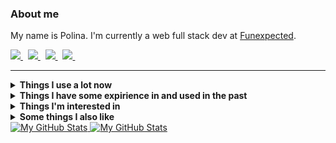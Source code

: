 ### About me
My name is Polina.
I'm currently a web full stack dev at [Funexpected](https://funexpectedapps.com/).
<p align="left">
  <a href="https://t.me/rabarbrablad/" target="_blank">
    <img src="https://img.shields.io/badge/telegram-2e3440.svg?&style=for-the-badge&logo=telegram" />
  </a>&nbsp;
  <a href="mailto:rabarbrablad@gmail.com">
    <img src="https://img.shields.io/badge/gmail-2e3440.svg?&style=for-the-badge&logo=gmail&logoColor=D14836" />
  </a>&nbsp;
  <a href="https://www.linkedin.com/in/polina-simonenko/" target="_blank">
    <img src="https://img.shields.io/badge/linkedin-2e3440.svg?&style=for-the-badge&logo=linkedin&logoColor=0A66C2" />
  </a>&nbsp;
  <a href="https://www.hackerrank.com/rabarbrablad" target="_blank">
    <img src="https://img.shields.io/badge/HackerRank-2e3440.svg?&style=for-the-badge&logo=hackerrank&logoColor=2fc966" />
  </a>&nbsp;
</p>
<hr/>

<details>
  <summary><b>Things I use a lot now</b></summary>
  <br/>

  ![Python](          https://img.shields.io/badge/Python-1d405e.svg?&logo=python&logoColor=4382b4                       )&nbsp;
  ![TypeScript](      https://img.shields.io/badge/TypeScript-262626.svg?&logo=typescript&logoColor=3278c7               )&nbsp;
  ![MongoDB](         https://img.shields.io/badge/MongoDB-023430.svg?&logo=mongodb&logoColor=00ed64                     )&nbsp;
  ![Poetry](          https://img.shields.io/badge/Poetry-1e293b.svg?&logo=poetry&logoColor=018ce1                       )&nbsp;\
  ![React](           https://img.shields.io/badge/React-20232a.svg?&logo=react&logoColor=4995ab                         )&nbsp;
  ![MUI](             https://img.shields.io/badge/MUI-071b2e.svg?&logo=mui&logoColor=0080ff                             )&nbsp;
  ![Create React App](https://img.shields.io/badge/Create%20React%20App-303847.svg?&logo=createreactapp&logoColor=09d3ad )&nbsp;
  ![React Query](     https://img.shields.io/badge/React%20Query-012c4b.svg?&logo=reactquery&logoColor=ff4154            )&nbsp;
  ![React Router](    https://img.shields.io/badge/React%20Router-000000.svg?&logo=reactrouter&logoColor=white           )&nbsp;\
  ![Git](             https://img.shields.io/badge/Git-413933.svg?&logo=git&logoColor=f74d27                             )&nbsp;
  ![GitHub](          https://img.shields.io/badge/GitHub-%23121011.svg?&logo=github&logoColor=white                     )&nbsp;
  ![GithubActions](   https://img.shields.io/badge/Github%20Actions-22272e.svg?&logo=github-actions&logoColor=2088FF     )&nbsp;
  ![Docker](          https://img.shields.io/badge/Docker-0f1c24.svg?&logo=docker&logoColor=2496ED                       )&nbsp;
  ![AWS](             https://img.shields.io/badge/Amazon%20AWS-232F3E.svg?&logo=amazon-aws&logoColor=FF9900             )&nbsp;
  ![Firebase](        https://img.shields.io/badge/Firebase-1a73e8.svg?&logo=firebase&logoColor=FFCA28                   )&nbsp;\
  ![Bash](            https://img.shields.io/badge/Bash-0d1117.svg?&logo=gnubash&logoColor=4EAA25                        )&nbsp;
  ![NodeJS](          https://img.shields.io/badge/NodeJS-233056.svg?&logo=node.js&logoColor=339933                      )&nbsp;
  ![VSCode](          https://img.shields.io/badge/VS%20Code-2c2c32.svg?&logo=visual-studio-code&logoColor=007ACC        )&nbsp;
  ![Insomnia](        https://img.shields.io/badge/Insomnia-000000.svg?&logo=insomnia&logoColor=5e01d4                   )&nbsp;
</details>

<details>
  <summary><b>Things I have some expirience in and used in the past</b></summary>
  <br/>

  ![Flask](         https://img.shields.io/badge/Flask-3776AB.svg?&logo=flask&logoColor=white&color=black       )&nbsp;
  ![FastApi](       https://img.shields.io/badge/FastAPI-2e303e.svg?&logo=fastapi&logoColor=009585              )&nbsp;
  ![SQLAlchemy](    https://img.shields.io/badge/SQLAlchemy-788877                                              )&nbsp;
  ![Pytest](        https://img.shields.io/badge/Pytest-3776AB.svg?&logo=pytest&logoColor=009fe4&color=696969   )&nbsp;
  ![Selenium](      https://img.shields.io/badge/Selenium-403f4d.svg?&logo=selenium&logoColor=green             )&nbsp;
  ![Swagger](       https://img.shields.io/badge/Swagger-00599C.svg?&logo=swagger&logoColor=grenn&color=173647  )&nbsp;\
  ![Go](            https://img.shields.io/badge/Go-253444.svg?&logo=go&logoColor=007e9d                        )&nbsp;
  ![Postgres](      https://img.shields.io/badge/Postgres-%23316192.svg?&logo=postgresql&logoColor=white        )&nbsp;
  ![SQLite](        https://img.shields.io/badge/SQLite-003B57.svg?&logo=sqlite&logoColor=white                 )&nbsp;
  ![Elasticsearch]( https://img.shields.io/badge/Elasticsearch-343742.svg?&logo=elasticsearch&logoColor=005571  )&nbsp;
  ![Redis](         https://img.shields.io/badge/Redis-161f32.svg?&logo=redis&logoColor=DC382D                  )&nbsp;\
  ![Vim](           https://img.shields.io/badge/Vim-232731.svg?&logo=vim&logoColor=019733                      )&nbsp;
  ![C](             https://img.shields.io/badge/-00599C.svg?&logo=c&logoColor=A8B9CC                           )&nbsp;
  ![Cpp](           https://img.shields.io/badge/C++-00599C.svg?&logo=c%2B%2B&logoColor=00599C&color=333333     )&nbsp;
  ![CMake](         https://img.shields.io/badge/CMake-00599C.svg?&logo=cmake&logoColor=064F8C&color=486d92     )&nbsp;
  ![Qt](            https://img.shields.io/badge/Qt-00599C.svg?&logo=qt&logoColor=41CD52&color=08102b           )&nbsp;
  ![Nginx](         https://img.shields.io/badge/Nginx-222222.svg?&logo=nginx&logoColor=269539                  )&nbsp;\
  ![Pandas](        https://img.shields.io/badge/Pandas-3776AB.svg?&logo=pandas&logoColor=white&color=130655    )&nbsp;
  ![Plotly](        https://img.shields.io/badge/Plotly-3776AB.svg?&logo=plotly&logoColor=3f4f75&color=white    )&nbsp;
  ![NumPy](         https://img.shields.io/badge/NumPy-3776AB.svg?&logo=numpy&logoColor=4eaccf&color=013243     )&nbsp;
  ![Jupyter](       https://img.shields.io/badge/Jupyter-3776AB.svg?&logo=jupyter&logoColor=f37727&color=767677 )&nbsp;
</details>

<details>
  <summary><b>Things I'm interested in</b></summary>
  <br/>

  ![Kubernetes](  https://img.shields.io/badge/Kubernetes-303030.svg?&logo=kubernetes&logoColor=326CE5      )&nbsp;
  ![Terraform](   https://img.shields.io/badge/Terraform-232731.svg?&logo=terraform&logoColor=7b42bc        )&nbsp;
  ![RabbitMQ](    https://img.shields.io/badge/RabbitMQ-3b4253.svg?&logo=rabbitmq&logoColor=ff6701          )&nbsp;
  ![Kafka](       https://img.shields.io/badge/Apache%20Kafka-231F20.svg?&logo=apache-kafka&logoColor=white )&nbsp;\
  ![WebAssembly]( https://img.shields.io/badge/WebAssembly-232731.svg?&logo=webassembly&logoColor=654FF0    )&nbsp;
  ![GRPC](        https://img.shields.io/badge/gRPC-232731.svg?&logo=google&logoColor=4285F4                )&nbsp;\
  ![Rust](        https://img.shields.io/badge/Rust-3b4253.svg?&logo=rust&logoColor=black                   )&nbsp;
  ![Kotlin](      https://img.shields.io/badge/Kotlin-27282c.svg?&logo=kotlin&logoColor=7F52FF              )&nbsp;
</details>

<details>
  <summary><b>Some things I also like</b></summary>
  <br/>

  ![Arch](  https://img.shields.io/badge/Arch%20Linux-333333.svg?&logo=archlinux&logoColor=1793d1 )&nbsp;
  ![Dwm](   https://img.shields.io/badge/dwm-333333.svg?&logo=dwm&logoColor=1793d1                )&nbsp;
</details>

<a href="https://github.com/rabarbra#gh-light-mode-only">
  <img src="https://github-profile-summary-cards.vercel.app/api/cards/profile-details?username=rabarbra&theme=nord_bright#gh-light-mode-only" alt="My GitHub Stats"/>
</a>
<a href="https://github.com/rabarbra#gh-dark-mode-only">
  <img src="https://github-profile-summary-cards.vercel.app/api/cards/profile-details?username=rabarbra&theme=nord_dark#gh-dark-mode-only" alt="My GitHub Stats"/>
</a>
